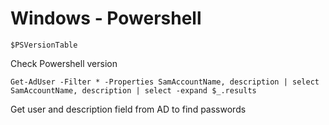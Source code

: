 # Windows - Powershell

```$PSVersionTable```

Check Powershell version

``` Get-AdUser -Filter * -Properties SamAccountName, description | select SamAccountName, description | select -expand $_.results ```

Get user and description field from AD to find passwords
